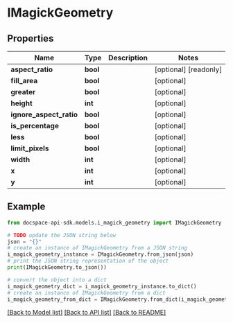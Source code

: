 # IMagickGeometry

## Properties

Name | Type | Description | Notes
------------ | ------------- | ------------- | -------------
**aspect_ratio** | **bool** |  | [optional] [readonly] 
**fill_area** | **bool** |  | [optional] 
**greater** | **bool** |  | [optional] 
**height** | **int** |  | [optional] 
**ignore_aspect_ratio** | **bool** |  | [optional] 
**is_percentage** | **bool** |  | [optional] 
**less** | **bool** |  | [optional] 
**limit_pixels** | **bool** |  | [optional] 
**width** | **int** |  | [optional] 
**x** | **int** |  | [optional] 
**y** | **int** |  | [optional] 

## Example

```python
from docspace-api-sdk.models.i_magick_geometry import IMagickGeometry

# TODO update the JSON string below
json = "{}"
# create an instance of IMagickGeometry from a JSON string
i_magick_geometry_instance = IMagickGeometry.from_json(json)
# print the JSON string representation of the object
print(IMagickGeometry.to_json())

# convert the object into a dict
i_magick_geometry_dict = i_magick_geometry_instance.to_dict()
# create an instance of IMagickGeometry from a dict
i_magick_geometry_from_dict = IMagickGeometry.from_dict(i_magick_geometry_dict)
```
[[Back to Model list]](../README.md#documentation-for-models) [[Back to API list]](../README.md#documentation-for-api-endpoints) [[Back to README]](../README.md)


